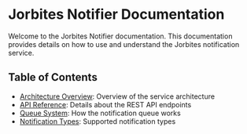 # Jorbites Notifier Documentation

Welcome to the Jorbites Notifier documentation. This documentation provides details on how to use and understand the Jorbites notification service.

## Table of Contents

- [Architecture Overview](./architecture.md): Overview of the service architecture
- [API Reference](./api.md): Details about the REST API endpoints
- [Queue System](./queue.md): How the notification queue works
- [Notification Types](./notification_types.md): Supported notification types
